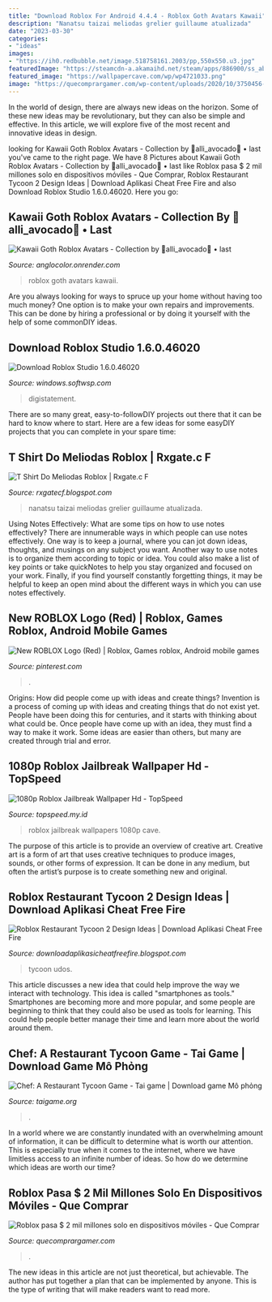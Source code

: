 ```yaml
---
title: "Download Roblox For Android 4.4.4 - Roblox Goth Avatars Kawaii"
description: "Nanatsu taizai meliodas grelier guillaume atualizada"
date: "2023-03-30"
categories:
- "ideas"
images:
- "https://ih0.redbubble.net/image.518758161.2003/pp,550x550.u3.jpg"
featuredImage: "https://steamcdn-a.akamaihd.net/steam/apps/886900/ss_abedbcc89331f79f5c9827026eaca4887e09803c.jpg"
featured_image: "https://wallpapercave.com/wp/wp4721033.png"
image: "https://quecomprargamer.com/wp-content/uploads/2020/10/3750456-screenshot2020-10-22at10.56.10am.png"
---
```



In the world of design, there are always new ideas on the horizon. Some of these new ideas may be revolutionary, but they can also be simple and effective. In this article, we will explore five of the most recent and innovative ideas in design.

	

		
looking for Kawaii Goth Roblox Avatars - Collection by 💙alli_avocado💙 • last you've came to the right page. We have 8 Pictures about Kawaii Goth Roblox Avatars - Collection by 💙alli_avocado💙 • last like Roblox pasa $ 2 mil millones solo en dispositivos móviles - Que Comprar, Roblox Restaurant Tycoon 2 Design Ideas | Download Aplikasi Cheat Free Fire and also Download Roblox Studio 1.6.0.46020. Here you go:
		
    
## Kawaii Goth Roblox Avatars - Collection By 💙alli_avocado💙 • Last

<img loading=lazy src="https://i.ytimg.com/vi/WuD_7R9nLbs/hqdefault.jpg" onerror="this.onerror=null;this.src='https://tse3.mm.bing.net/th?id=OIP.VLf98gK42zCWwex-lVIOpgHaFj&amp;pid=15.1';" alt="Kawaii Goth Roblox Avatars - Collection by 💙alli_avocado💙 • last">

_Source: anglocolor.onrender.com_

>roblox goth avatars kawaii. 

	

Are you always looking for ways to spruce up your home without having too much money? One option is to make your own repairs and improvements. This can be done by hiring a professional or by doing it yourself with the help of some commonDIY ideas.

    
## Download Roblox Studio 1.6.0.46020

<img loading=lazy src="https://download.softwsp.com/sites/13/2020/06/roblox-studio-009.jpg" onerror="this.onerror=null;this.src='https://tse4.mm.bing.net/th?id=OIP.GFRaww8oBiajY82gEnfKdAHaEA&amp;pid=15.1';" alt="Download Roblox Studio 1.6.0.46020">

_Source: windows.softwsp.com_

>digistatement. 

	

There are so many great, easy-to-followDIY projects out there that it can be hard to know where to start. Here are a few ideas for some easyDIY projects that you can complete in your spare time: 

    
## T Shirt Do Meliodas Roblox | Rxgate.c F

<img loading=lazy src="https://ih0.redbubble.net/image.518758161.2003/pp,550x550.u3.jpg" onerror="this.onerror=null;this.src='https://tse4.mm.bing.net/th?id=OIP.K_JuOB0fz1rsL6TGsj3jjwHaHa&amp;pid=15.1';" alt="T Shirt Do Meliodas Roblox | Rxgate.c F">

_Source: rxgatecf.blogspot.com_

>nanatsu taizai meliodas grelier guillaume atualizada. 

	

Using Notes Effectively: What are some tips on how to use notes effectively?
There are innumerable ways in which people can use notes effectively. One way is to keep a journal, where you can jot down ideas, thoughts, and musings on any subject you want. Another way to use notes is to organize them according to topic or idea. You could also make a list of key points or take quickNotes to help you stay organized and focused on your work. Finally, if you find yourself constantly forgetting things, it may be helpful to keep an open mind about the different ways in which you can use notes effectively.

    
## New ROBLOX Logo (Red) | Roblox, Games Roblox, Android Mobile Games

<img loading=lazy src="https://i.pinimg.com/736x/f7/ab/13/f7ab13a25dee0266c682449e698800ee.jpg" onerror="this.onerror=null;this.src='https://tse4.mm.bing.net/th?id=OIP.-bQFbDTyksUNWKI4u8YX3gAAAA&amp;pid=15.1';" alt="New ROBLOX Logo (Red) | Roblox, Games roblox, Android mobile games">

_Source: pinterest.com_

>. 

	

Origins: How did people come up with ideas and create things?
Invention is a process of coming up with ideas and creating things that do not exist yet. People have been doing this for centuries, and it starts with thinking about what could be. Once people have come up with an idea, they must find a way to make it work. Some ideas are easier than others, but many are created through trial and error.

    
## 1080p Roblox Jailbreak Wallpaper Hd - TopSpeed

<img loading=lazy src="https://wallpapercave.com/wp/wp4721033.png" onerror="this.onerror=null;this.src='https://tse2.mm.bing.net/th?id=OIP.8eChF6VgKAljB_WWP1J6OgHaEK&amp;pid=15.1';" alt="1080p Roblox Jailbreak Wallpaper Hd - TopSpeed">

_Source: topspeed.my.id_

>roblox jailbreak wallpapers 1080p cave. 

	

The purpose of this article is to provide an overview of creative art.
Creative art is a form of art that uses creative techniques to produce images, sounds, or other forms of expression. It can be done in any medium, but often the artist’s purpose is to create something new and original.

    
## Roblox Restaurant Tycoon 2 Design Ideas | Download Aplikasi Cheat Free Fire

<img loading=lazy src="https://lh6.googleusercontent.com/proxy/pW4MdgPOgAKPhU_c_OcrRdaOXWwYz6ZG4iWq_bNQCqyXVRwks8V_Tw5s578eRnFomTzO=w1200-h630-p-k-no-nu" onerror="this.onerror=null;this.src='https://tse4.mm.bing.net/th?id=OIP.OSGLxPhQiWrrVnQfYUaZGQHaD4&amp;pid=15.1';" alt="Roblox Restaurant Tycoon 2 Design Ideas | Download Aplikasi Cheat Free Fire">

_Source: downloadaplikasicheatfreefire.blogspot.com_

>tycoon udos. 

	

This article discusses a new idea that could help improve the way we interact with technology. This idea is called "smartphones as tools." Smartphones are becoming more and more popular, and some people are beginning to think that they could also be used as tools for learning. This could help people better manage their time and learn more about the world around them.

    
## Chef: A Restaurant Tycoon Game - Tai Game | Download Game Mô Phỏng

<img loading=lazy src="https://steamcdn-a.akamaihd.net/steam/apps/886900/ss_abedbcc89331f79f5c9827026eaca4887e09803c.jpg" onerror="this.onerror=null;this.src='https://tse3.mm.bing.net/th?id=OIP.rBTePQe581yX2JLvYYa5uQHaEK&amp;pid=15.1';" alt="Chef: A Restaurant Tycoon Game - Tai game | Download game Mô phỏng">

_Source: taigame.org_

>. 

	

In a world where we are constantly inundated with an overwhelming amount of information, it can be difficult to determine what is worth our attention. This is especially true when it comes to the internet, where we have limitless access to an infinite number of ideas. So how do we determine which ideas are worth our time?

    
## Roblox Pasa $ 2 Mil Millones Solo En Dispositivos Móviles - Que Comprar

<img loading=lazy src="https://quecomprargamer.com/wp-content/uploads/2020/10/3750456-screenshot2020-10-22at10.56.10am.png" onerror="this.onerror=null;this.src='https://tse2.mm.bing.net/th?id=OIP.jrxy7K3Y-D98UCY5SEc5fgHaEU&amp;pid=15.1';" alt="Roblox pasa $ 2 mil millones solo en dispositivos móviles - Que Comprar">

_Source: quecomprargamer.com_

>. 

	

The new ideas in this article are not just theoretical, but achievable. The author has put together a plan that can be implemented by anyone. This is the type of writing that will make readers want to read more.

